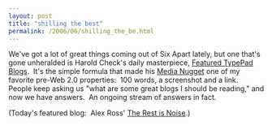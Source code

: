 ```yaml
---
layout: post
title: "shilling the best"
permalink: /2006/06/shilling_the_be.html
---
```


We've got a lot of great things coming out of Six Apart lately, but one that's gone unheralded is Harold Check's daily masterpiece, [Featured TypePad Blogs](http://featured.typepad.com/).  It's the simple formula that made his [Media Nugget](http://www.medianugget.com/) one of my favorite pre-Web 2.0 properties:  100 words, a screenshot and a link.  People keep asking us "what are some great blogs I should be reading," and now we have answers.  An ongoing stream of answers in fact.

(Today's featured blog:  Alex Ross' [The Rest is Noise](http://www.therestisnoise.com/).)